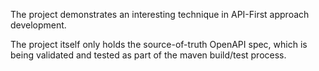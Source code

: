 The project demonstrates an interesting technique in API-First approach development.

The project itself only holds the source-of-truth OpenAPI spec, which is being validated and tested as part of the maven build/test process.
